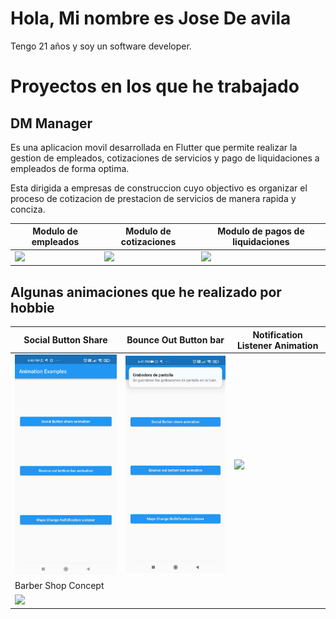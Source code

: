 # Hola, Mi nombre es Jose De avila

Tengo 21 años y soy un software developer.

# Proyectos en los que he trabajado

## DM Manager

Es una aplicacion movil desarrollada en Flutter que permite realizar la gestion de empleados, cotizaciones de servicios y pago de liquidaciones a empleados de forma optima.

Esta dirigida a empresas de construccion cuyo objectivo es organizar el proceso de cotizacion de prestacion de servicios de manera rapida y conciza.

| Modulo de empleados                                               | Modulo de cotizaciones                                                  | Modulo de pagos de liquidaciones                                    |
| ----------------------------------------------------------------- | ----------------------------------------------------------------------- | ------------------------------------------------------------------- |
| <img src="./screenshots/EmployeeScrollAnimation.gif" width="300"> | <img src="./screenshots/CotizationPerspectiveListView.gif" width="300"> | <img src="./screenshots/PayLiquidationAnimations.gif" width="300" > |

## Algunas animaciones que he realizado por hobbie

| Social Button Share                                           | Bounce Out Button bar                                                     | Notification Listener Animation                                                 |
| ------------------------------------------------------------- | ------------------------------------------------------------------------- | ------------------------------------------------------------------------------- |
| <img src="./screenshots/social_button_share.gif" width="300"> | <img src="./screenshots/bounce_out_bottom_bar_animation.gif" width="300"> | <img src="./screenshots/notification_listener_animation_maps.gif" width="300" > |
| Barber Shop Concept                                           |
| <img src="./screenshots/BarberShopConcept.gif" width="300">   |
